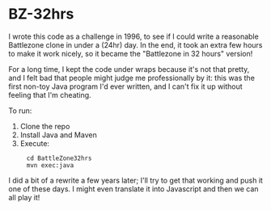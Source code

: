# BZ-32hrs

I wrote this code as a challenge in 1996, to see if I could write a reasonable Battlezone clone in under a (24hr) day. In the end, it took an extra few hours to make it work nicely, so it became the "Battlezone in 32 hours" version!

For a long time, I kept the code under wraps because it's not that pretty, and I felt bad that people might judge me professionally by it: this was the first non-toy Java program I'd ever written, and I can't fix it up without feeling that I'm cheating. 

To run:

1.  Clone the repo
1.  Install Java and Maven
1.  Execute: 
```
     cd BattleZone32hrs
     mvn exec:java
```

I did a bit of a rewrite a few years later; I'll try to get that working and push it one of these days. I might even translate it into Javascript and then we can all play it!
